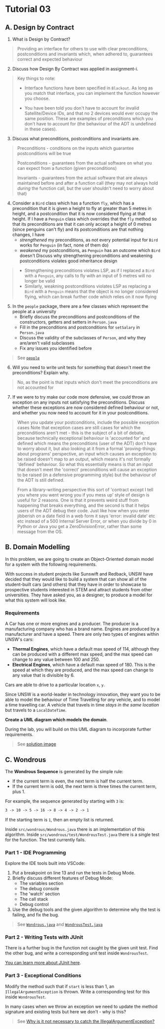 # Tutorial 03
## A. Design by Contract
1. What is Design by Contract?
> Providing an interface for others to use with clear preconditions, postconditions and invariants which, when adhered to, guarantees correct and expected behaviour

2. Discuss how Design By Contract was applied in assignment-i.
> Key things to note:
>
> - Interface functions have been specified in `Blackout`. As long as you match that interface, you can implement the function however you choose.
>
> - You have been told you don't have to account for invalid Satellite/Device IDs, and that no 2 devices would ever occupy the same position. These are examples of preconditions which you don't have to account for (the behaviour of the ADT is undefined in these cases).

3. Discuss what preconditions, postconditions and invariants are.
> Preconditions - conditions on the inputs which guarantee postconditions will be true
>
> Postconditions - guarantees from the actual software on what you can expect from a function (given preconditions)
>
> Invariants - guarantees from the actual software that are always maintained before and after a function call
> (they may not always hold *during* the function call, but the user shouldn't need to worry about that)

4. Consider a `Bird` class which has a function `fly`, which has a precondition that it is given a height to fly at greater than 5 metres in height, and a postcondition that it is now considered flying at that height. If I have a `Penguin` class which overrides that the `fly` method so that its preconditions are that it can only accept a height of 0 metres (since penguins can't fly) and its postconditions are that nothing changes, I have
    - *strengthened* my preconditions, as not every potential input for `Bird` works for `Penguin` (in fact, none of them do)
    - *weakened* my postconditions, as `Penguin` has an outcome which `Bird` doesn't
Discuss why strengthening preconditions and weakening postconditions violates good inheritance design
> - Strengthening preconditions violates LSP, as if I replaced a `Bird` with a `Penguin`, any calls to fly with an input of 5 metres will no longer be valid
> - Similarly, weakning postconditions violates LSP as replacing a `Bird` with a `Penguin` means that the object is no longer considered flying, which can break further code which relies on it now flying

5. In the `people` package, there are a few classes which represent the people at a university
    - Briefly discuss the preconditions and postconditions of the constructors, getters and setters in `Person.java`
    - Fill in the preconditions and postconditions for `setSalary` in `Person.java`
    - Discuss the validity of the subclasses of `Person`, and why they are/aren't valid subclasses
    - Fix any issues you identified before
> See [`people`](src/people/Person.java)

6. Will you need to write unit tests for something that doesn't meet the preconditions? Explain why.
> No, as the point is that inputs which don't meet the preconditions are not accounted for

7. If we were to try make our code more defensive, we could throw an exception on any inputs not satisfying the preconditions. Discuss whether these exceptions are now considered defined behaviour or not, and whether you now need to account for it in your postconditions.
> When you update your postconditions, include the possible exception cases Note that exception cases are still cases for which the preconditions aren't met - this is the subject of a bit of debate, because technically exceptional behaviour is 'accounted for' and defined which means the preconditions (user of the ADT) don't have to worry about it, but also looking at it from a formal 'proving-things about programs' perspective, an input which causes an exception to be raised doesn't map to an output, which means it's not formally 'defined' behaviour. So what this essentially means is that an input that doesn't meet the 'correct' preconditions will cause an exception to be raised (in a defensive programming style) but the behaviour of the ADT is still defined.
>
> From a library-writing perspective this sort of 'contract except I tell you where you went wrong you if you mess up' style of design is useful for 2 reasons. One is that it prevents weird stuff from happening that breaks everything, and the second is that it helps users of the ADT debug their code. Just like how when you enter jibberish on a date field in a web form it says 'error: invalid date' etc etc instead of a 500 Internal Server Error, or when you divide by 0 in Python or Java you get a ZeroDivisionError, rather than some message from the OS.

## B. Domain Modelling
In this problem, we are going to create an Object-Oriented domain model for a system with the following requirements.

With success in student projects like Sunswift and Redback, UNSW have decided that they would like to build a system that can show all of the student-built cars (and others) that they have in order to showcase to prospective students interested in STEM and attract students from other universities. They have asked you, as a designer, to produce a model for what this system will look like.

### Requirements
A Car has one or more engines and a producer. The producer is a manufacturing company who has a brand name. Engines are produced by a manufacturer and have a speed. There are only two types of engines within UNSW's cars:

- **Thermal Engines**, which have a default max speed of 114, although they can be produced with a different max speed, and the max speed can change to any value between 100 and 250.
- **Electrical Engines**, which have a default max speed of 180. This is the speed at which they are produced, and the max speed can change to any value that is divisible by 6.

Cars are able to drive to a particular location `x`, `y`.

Since UNSW is a world-leader in technology innovation, they want you to be able to model the behaviour of Time Travelling for *any* vehicle, and to model a time travelling car. A vehicle that travels in time *stays in the same location* but travels to a `LocalDateTime`.

**Create a UML diagram which models the domain**.

During the lab, you will build on this UML diagram to incorporate further requirements.
> See [solution image](solutions/tute03-soln.png)

## C. Wondrous
The **Wondrous Sequence** is generated by the simple rule:

- If the current term is even, the next term is half the current term.
- If the current term is odd, the next term is three times the current term, plus 1.

For example, the sequence generated by starting with `3` is:

```txt
3 -> 10 -> 5 -> 16 -> 8 -> 4 -> 2 -> 1
```

If the starting term is `1`, then an empty list is returned.

Inside `src/wondrous/Wondrous.java` there is an implementation of this algorithm. Inside `src/wondrous/test/WondrousTest.java` there is a single test for the function. The test currently fails.

### Part 1 - IDE Programming
Explore the IDE tools built into VSCode:
1. Put a breakpoint on line 13 and run the tests in Debug Mode.
2. Briefly discuss different features of Debug Mode:
    - The variables section
    - The debug console
    - The 'watch' section
    - The call stack
    - Debug control
3. Use the debug tools and the given algorithm to determine why the test is failing, and fix the bug.
> See [`Wondrous.java`](solutions/src/wondrous/Wondrous.java) and [`WondrousTest.java`](solutions/src/wondrous/test/WondrousTest.java)

### Part 2 - Writing Tests with JUnit
There is a further bug in the function not caught by the given unit test. Find the other bug, and write a corresponding unit test inside `WondrousTest`.

[You can learn more about JUnit here](https://www.vogella.com/tutorials/JUnit/article.html).

### Part 3 - Exceptional Conditions
Modify the method such that if `start` is less than 1, an `IllegalArgumentException` is thrown. Write a corresponding test for this inside `WondrousTest`.

In many cases when we throw an exception we need to update the method signature and existing tests but here we don't - why is this?
> See [Why is it not necessary to catch the IllegalArgumentException?](https://stackoverflow.com/questions/19190280/why-is-it-not-necessary-to-catch-the-illegalargumentexception/19190346)
